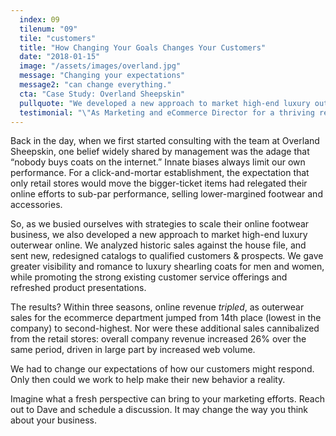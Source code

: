 ```yaml
---
  index: 09
  tilenum: "09"
  tile: "customers"
  title: "How Changing Your Goals Changes Your Customers"
  date: "2018-01-15"
  image: "/assets/images/overland.jpg"
  message: "Changing your expectations"
  message2: "can change everything."
  cta: "Case Study: Overland Sheepskin"
  pullquote: "We developed a new approach to market high-end luxury outerwear online. Within three seasons, online revenue tripled."
  testimonial: "\"As Marketing and eCommerce Director for a thriving retail website, Dave possesses an uncanny ability to oversee a mind-boggling number of details.\"<br /><span>–Christine Schrum, <br />Content Manager</span> "
---
```


<div>

Back in the day, when we first started consulting with the team at Overland Sheepskin, one belief widely shared by management was the adage that “nobody buys coats on the internet.” Innate biases always limit our own performance. For a click-and-mortar establishment, the expectation that only retail stores would move the bigger-ticket items had relegated their online efforts to sub-par performance, selling lower-margined footwear and accessories.

So, as we busied ourselves with strategies to scale their online footwear business, we also developed a new approach to market high-end luxury outerwear online. We analyzed historic sales against the house file, and sent new, redesigned catalogs to qualified customers & prospects. We gave greater visibility and romance to luxury shearling coats for men and women, while promoting the strong existing customer service offerings and refreshed product presentations.

The results? Within three seasons, online revenue _tripled_, as outerwear sales for the ecommerce department jumped from 14th place (lowest in the company) to second-highest. Nor were these additional sales cannibalized from the retail stores: overall company revenue increased 26% over the same period, driven in large part by increased web volume.

We had to change our expectations of how our customers might respond. Only then could we work to help make their new behavior a reality.

Imagine what a fresh perspective can bring to your marketing efforts. Reach out to Dave and schedule a discussion. It may change the way you think about your business.

</div>
